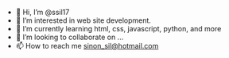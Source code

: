 - 👋 Hi, I’m @ssil17
- 👀 I’m interested in web site development.
- 🌱 I’m currently learning html, css, javascript, python, and more
- 💞️ I’m looking to collaborate on ...
- 📫 How to reach me sinon_sil@hotmail.com 

<!---
ssil17/ssil17 is a ✨ special ✨ repository because its `README.md` (this file) appears on your GitHub profile.
You can click the Preview link to take a look at your changes.
--->

